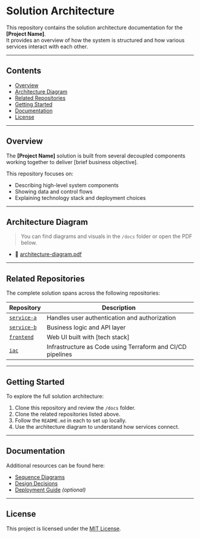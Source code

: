 # Solution Architecture

This repository contains the solution architecture documentation for the **[Project Name]**.  
It provides an overview of how the system is structured and how various services interact with each other.

---

## Contents

- [Overview](#overview)
- [Architecture Diagram](#architecture-diagram)
- [Related Repositories](#related-repositories)
- [Getting Started](#getting-started)
- [Documentation](#documentation)
- [License](#license)

---

## Overview

The **[Project Name]** solution is built from several decoupled components working together to deliver [brief business objective].

This repository focuses on:

- Describing high-level system components
- Showing data and control flows
- Explaining technology stack and deployment choices

---

## Architecture Diagram

> You can find diagrams and visuals in the `/docs` folder or open the PDF below.

- 📄 [architecture-diagram.pdf](./docs/architecture-diagram.pdf)

---

## Related Repositories

The complete solution spans across the following repositories:

| Repository | Description |
|------------|-------------|
| [`service-a`](https://github.com/your-org/service-a) | Handles user authentication and authorization |
| [`service-b`](https://github.com/your-org/service-b) | Business logic and API layer |
| [`frontend`](https://github.com/your-org/frontend) | Web UI built with [tech stack] |
| [`iac`](https://github.com/your-org/iac) | Infrastructure as Code using Terraform and CI/CD pipelines |

---

## Getting Started

To explore the full solution architecture:

1. Clone this repository and review the `/docs` folder.
2. Clone the related repositories listed above.
3. Follow the `README.md` in each to set up locally.
4. Use the architecture diagram to understand how services connect.

---

## Documentation

Additional resources can be found here:

- [Sequence Diagrams](./docs/sequence-diagrams.md)
- [Design Decisions](./docs/decisions.md)
- [Deployment Guide](./docs/deployment.md) _(optional)_

---

## License

This project is licensed under the [MIT License](./LICENSE).
